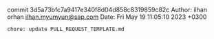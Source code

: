 commit 3d5a73bfc7a9417e340f8d04d858c8319859c82c
Author: ilhan orhan <ilhan.myumyun@sap.com>
Date:   Fri May 19 11:05:10 2023 +0300

    chore: update PULL_REQUEST_TEMPLATE.md
